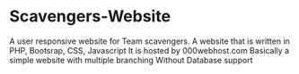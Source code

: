 # Scavengers-Website
A user responsive website for Team scavengers.
A website that is written in PHP, Bootsrap, CSS, Javascript
It is hosted by 000webhost.com
Basically a simple website with multiple branching
Without Database support
